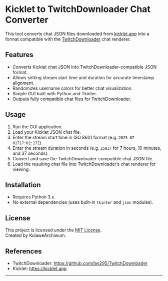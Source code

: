 # Kicklet to TwitchDownloader Chat Converter

This tool converts chat JSON files downloaded from [kicklet.app](https://kicklet.app) into a format compatible with the [TwitchDownloader](https://github.com/lay295/TwitchDownloader) chat renderer.

## Features

- Converts Kicklet chat JSON into TwitchDownloader-compatible JSON format.
- Allows setting stream start time and duration for accurate timestamp alignment.
- Randomizes username colors for better chat visualization.
- Simple GUI built with Python and Tkinter.
- Outputs fully compatible chat files for TwitchDownloader.

## Usage

1. Run the GUI application.
2. Load your Kicklet JSON chat file.
3. Enter the stream start time in ISO 8601 format (e.g. `2025-07-01T17:02:27Z`).
4. Enter the stream duration in seconds (e.g. `25837` for 7 hours, 10 minutes, and 37 seconds).
5. Convert and save the TwitchDownloader-compatible chat JSON file.
6. Load the resulting chat file into TwitchDownloader’s chat renderer for viewing.

## Installation

- Requires Python 3.x.
- No external dependencies (uses built-in `tkinter` and `json` modules).

## License

This project is licensed under the [MIT License](LICENSE).  
Created by KulaweArchiwum.

## References

- TwitchDownloader: https://github.com/lay295/TwitchDownloader  
- Kicklet: https://kicklet.app

---
